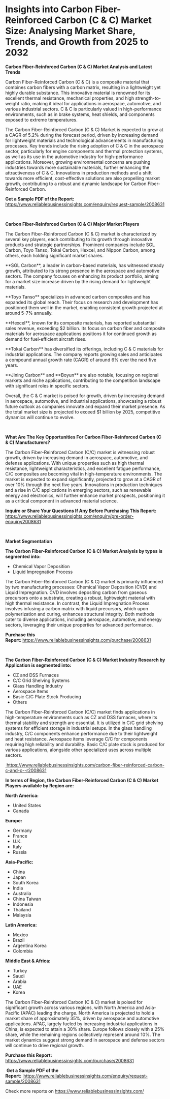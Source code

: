 <p><h1>Insights into Carbon Fiber-Reinforced Carbon (C & C) Market Size: Analysing Market Share, Trends, and Growth from 2025 to 2032</h1></p><p><strong>Carbon Fiber-Reinforced Carbon (C & C) Market Analysis and Latest Trends</strong></p>
<p><p>Carbon Fiber-Reinforced Carbon (C & C) is a composite material that combines carbon fibers with a carbon matrix, resulting in a lightweight yet highly durable substance. This innovative material is renowned for its excellent thermal resistance, mechanical properties, and high strength-to-weight ratio, making it ideal for applications in aerospace, automotive, and various industrial sectors. C & C is particularly valued in high-performance environments, such as in brake systems, heat shields, and components exposed to extreme temperatures.</p><p>The Carbon Fiber-Reinforced Carbon (C & C) Market is expected to grow at a CAGR of 5.2% during the forecast period, driven by increasing demand for lightweight materials and technological advancements in manufacturing processes. Key trends include the rising adoption of C & C in the aerospace sector, particularly for engine components and thermal protection systems, as well as its use in the automotive industry for high-performance applications. Moreover, growing environmental concerns are pushing industries towards more sustainable materials, further enhancing the attractiveness of C & C. Innovations in production methods and a shift towards more efficient, cost-effective solutions are also propelling market growth, contributing to a robust and dynamic landscape for Carbon Fiber-Reinforced Carbon.</p></p>
<p><strong>Get a Sample PDF of the Report:&nbsp;</strong> <a href="https://www.reliablebusinessinsights.com/enquiry/request-sample/2008631?utm_campaign=3128&utm_medium=2&utm_source=Github&utm_content=ia&utm_term=03042025&utm_id=carbon-fiber-reinforced-carbon-c-c">https://www.reliablebusinessinsights.com/enquiry/request-sample/2008631</a></p>
<p>&nbsp;</p>
<p><strong>Carbon Fiber-Reinforced Carbon (C & C) Major Market Players</strong></p>
<p><p>The Carbon Fiber-Reinforced Carbon (C & C) market is characterized by several key players, each contributing to its growth through innovative products and strategic partnerships. Prominent companies include SGL Carbon, Toyo Tanso, Tokai Carbon, Hexcel, and Nippon Carbon, among others, each holding significant market shares.</p><p>**SGL Carbon**, a leader in carbon-based materials, has witnessed steady growth, attributed to its strong presence in the aerospace and automotive sectors. The company focuses on enhancing its product portfolio, aiming for a market size increase driven by the rising demand for lightweight materials.</p><p>**Toyo Tanso** specializes in advanced carbon composites and has expanded its global reach. Their focus on research and development has positioned them well in the market, enabling consistent growth projected at around 5-7% annually.</p><p>**Hexcel**, known for its composite materials, has reported substantial sales revenue, exceeding $2 billion. Its focus on carbon fiber and composite materials for aerospace applications positions it for continued growth as demand for fuel-efficient aircraft rises.</p><p>**Tokai Carbon** has diversified its offerings, including C & C materials for industrial applications. The company reports growing sales and anticipates a compound annual growth rate (CAGR) of around 6% over the next five years.</p><p>**Jining Carbon** and **Boyun** are also notable, focusing on regional markets and niche applications, contributing to the competition landscape with significant roles in specific sectors.</p><p>Overall, the C & C market is poised for growth, driven by increasing demand in aerospace, automotive, and industrial applications, showcasing a robust future outlook as companies innovate and expand their market presence. As the total market size is projected to exceed $1 billion by 2025, competitive dynamics will continue to evolve.</p></p>
<p>&nbsp;</p>
<p><strong>What Are The Key Opportunities For Carbon Fiber-Reinforced Carbon (C & C) Manufacturers?</strong></p>
<p><p>The Carbon Fiber-Reinforced Carbon (C/C) market is witnessing robust growth, driven by increasing demand in aerospace, automotive, and defense applications. With unique properties such as high thermal resistance, lightweight characteristics, and excellent fatigue performance, C/C composites are becoming vital in high-temperature environments. The market is expected to expand significantly, projected to grow at a CAGR of over 10% through the next five years. Innovations in production techniques and a rise in C/C applications in emerging sectors, such as renewable energy and electronics, will further enhance market prospects, positioning it as a critical component in advanced material science.</p></p>
<p><strong>Inquire or Share Your Questions If Any Before Purchasing This Report:</strong> <a href="https://www.reliablebusinessinsights.com/enquiry/pre-order-enquiry/2008631?utm_campaign=3128&utm_medium=2&utm_source=Github&utm_content=ia&utm_term=03042025&utm_id=carbon-fiber-reinforced-carbon-c-c">https://www.reliablebusinessinsights.com/enquiry/pre-order-enquiry/2008631</a></p>
<p>&nbsp;</p>
<p><strong>Market Segmentation</strong></p>
<p><strong>The Carbon Fiber-Reinforced Carbon (C & C) Market Analysis by types is segmented into:</strong></p>
<p><ul><li>Chemical Vapor Deposition</li><li>Liquid Impregnation Process</li></ul></p>
<p><p>The Carbon Fiber-Reinforced Carbon (C & C) market is primarily influenced by two manufacturing processes: Chemical Vapor Deposition (CVD) and Liquid Impregnation. CVD involves depositing carbon from gaseous precursors onto a substrate, creating a robust, lightweight material with high thermal resistance. In contrast, the Liquid Impregnation Process involves infusing a carbon matrix with liquid precursors, which upon polymerization and curing, enhances structural integrity. Both methods cater to diverse applications, including aerospace, automotive, and energy sectors, leveraging their unique properties for advanced performance.</p></p>
<p><strong>Purchase this Report:&nbsp;</strong><a href="https://www.reliablebusinessinsights.com/purchase/2008631?utm_campaign=3128&utm_medium=2&utm_source=Github&utm_content=ia&utm_term=03042025&utm_id=carbon-fiber-reinforced-carbon-c-c">https://www.reliablebusinessinsights.com/purchase/2008631</a></p>
<p>&nbsp;</p>
<p><strong>The Carbon Fiber-Reinforced Carbon (C & C) Market Industry Research by Application is segmented into:</strong></p>
<p><ul><li>CZ and DSS Furnaces</li><li>C/C Grid Shelving Systems</li><li>Glass Handling Industry</li><li>Aerospace Items</li><li>Basic C/C Plate Stock Producing</li><li>Others</li></ul></p>
<p><p>The Carbon Fiber-Reinforced Carbon (C/C) market finds applications in high-temperature environments such as CZ and DSS furnaces, where its thermal stability and strength are essential. It is utilized in C/C grid shelving systems for efficient storage in industrial setups. In the glass handling industry, C/C components enhance performance due to their lightweight and heat resistance. Aerospace items leverage C/C for components requiring high reliability and durability. Basic C/C plate stock is produced for various applications, alongside other specialized uses across multiple sectors.</p></p>
<p><a href="https://www.reliablebusinessinsights.com/carbon-fiber-reinforced-carbon-c-and-c--r2008631?utm_campaign=3128&utm_medium=2&utm_source=Github&utm_content=ia&utm_term=03042025&utm_id=carbon-fiber-reinforced-carbon-c-c">&nbsp;https://www.reliablebusinessinsights.com/carbon-fiber-reinforced-carbon-c-and-c--r2008631</a></p>
<p><strong>In terms of Region, the Carbon Fiber-Reinforced Carbon (C & C) Market Players available by Region are:</strong></p>
<p>
    <p> <strong> North America: </strong>
        <ul>
            <li>United States</li>
            <li>Canada</li>
        </ul>
        </p> 
    <p> <strong> Europe: </strong>
        <ul>
            <li>Germany</li>
            <li>France</li>
            <li>U.K.</li>
            <li>Italy</li>
            <li>Russia</li>
        </ul>
        </p> 
    <p> <strong> Asia-Pacific: </strong>
        <ul>
            <li>China</li>
            <li>Japan</li>
            <li>South Korea</li>
            <li>India</li>
            <li>Australia</li>
            <li>China Taiwan</li>
            <li>Indonesia</li>
            <li>Thailand</li>
            <li>Malaysia</li>
        </ul>
        </p> 
    <p> <strong> Latin America: </strong>
        <ul>
            <li>Mexico</li>
            <li>Brazil</li>
            <li>Argentina Korea</li>
            <li>Colombia</li>
        </ul>
        </p> 
    <p> <strong> Middle East & Africa: </strong>
        <ul>
            <li>Turkey</li>
            <li>Saudi</li>
            <li>Arabia</li>
            <li>UAE</li>
            <li>Korea</li>
        </ul>
    </p>
    </p>
<p><p>The Carbon Fiber-Reinforced Carbon (C & C) market is poised for significant growth across various regions, with North America and Asia-Pacific (APAC) leading the charge. North America is projected to hold a market share of approximately 35%, driven by aerospace and automotive applications. APAC, largely fueled by increasing industrial applications in China, is expected to attain a 30% share. Europe follows closely with a 25% share, while the remaining regions collectively represent around 10%. The market dynamics suggest strong demand in aerospace and defense sectors will continue to drive regional growth.</p></p>
<p><strong>Purchase this Report: </strong><a href="https://www.reliablebusinessinsights.com/purchase/2008631?utm_campaign=3128&utm_medium=2&utm_source=Github&utm_content=ia&utm_term=03042025&utm_id=carbon-fiber-reinforced-carbon-c-c">https://www.reliablebusinessinsights.com/purchase/2008631</a></p>
<p>&nbsp;<strong>Get a Sample PDF of the Report:&nbsp;&nbsp;</strong><a href="https://www.reliablebusinessinsights.com/enquiry/request-sample/2008631?utm_campaign=3128&utm_medium=2&utm_source=Github&utm_content=ia&utm_term=03042025&utm_id=carbon-fiber-reinforced-carbon-c-c">https://www.reliablebusinessinsights.com/enquiry/request-sample/2008631</a></p>
<p><strong></strong></p>
<p>Check more reports on <a href="https://www.reliablebusinessinsights.com/?utm_campaign=3128&utm_medium=2&utm_source=Github&utm_content=ia&utm_term=03042025&utm_id=carbon-fiber-reinforced-carbon-c-c">https://www.reliablebusinessinsights.com/</a></p>
